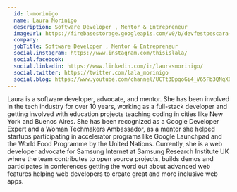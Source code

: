 ```yaml
---
  id: l-morinigo
  name: Laura Morinigo
  description: Software Developer , Mentor & Entrepreneur
  imageUrl: https://firebasestorage.googleapis.com/v0/b/devfestpescara-2023.appspot.com/o/speakers%2Fl-morinigo.jpg?alt=media&token=7b845956-cce3-4d22-bd02-23de47223d0b
  company: 
  jobTitle: Software Developer , Mentor & Entrepreneur
  social.instagram: https://www.instagram.com/thisislala/
  social.facebook: 
  social.linkedin: https://www.linkedin.com/in/laurasmorinigo/
  social.twitter: https://twitter.com/lala_morinigo
  social.blog: https://www.youtube.com/channel/UCTt3DpqoGi4_V65Fb3QNqXQ
---
```

Laura is a software developer, advocate, and mentor. She has been involved in the tech industry for over 10 years, working as a full-stack developer and getting involved with education projects teaching coding in cities like New York and Buenos Aires. She has been recognized as a Google Developer Expert and a Woman Techmakers Ambassador, as a mentor she helped startups participating in accelerator programs like Google Launchpad and the World Food Programme by the United Nations.  Currently, she is a web developer advocate for Samsung Internet at Samsung Research Institute UK where the team contributes to open source projects, builds demos and participates in conferences getting the word out about advanced web features helping web developers to create great and more inclusive web apps. 

  